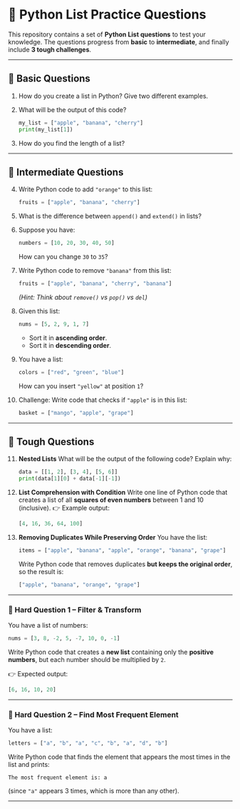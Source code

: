 # 🐍 Python List Practice Questions

This repository contains a set of **Python List questions** to test your knowledge.
The questions progress from **basic** to **intermediate**, and finally include **3 tough challenges**.

---

## 🔹 Basic Questions

1. How do you create a list in Python? Give two different examples.
2. What will be the output of this code?

   ```python
   my_list = ["apple", "banana", "cherry"]
   print(my_list[1])
   ```
3. How do you find the length of a list?

---

## 🔹 Intermediate Questions

4. Write Python code to add `"orange"` to this list:

   ```python
   fruits = ["apple", "banana", "cherry"]
   ```
5. What is the difference between `append()` and `extend()` in lists?
6. Suppose you have:

   ```python
   numbers = [10, 20, 30, 40, 50]
   ```

   How can you change `30` to `35`?
7. Write Python code to remove `"banana"` from this list:

   ```python
   fruits = ["apple", "banana", "cherry", "banana"]
   ```

   *(Hint: Think about `remove()` vs `pop()` vs `del`)*
8. Given this list:

   ```python
   nums = [5, 2, 9, 1, 7]
   ```

   * Sort it in **ascending order**.
   * Sort it in **descending order**.
9. You have a list:

   ```python
   colors = ["red", "green", "blue"]
   ```

   How can you insert `"yellow"` at position `1`?
10. Challenge: Write code that checks if `"apple"` is in this list:

    ```python
    basket = ["mango", "apple", "grape"]
    ```

---

## 🔹 Tough Questions

11. **Nested Lists**
    What will be the output of the following code? Explain why:

    ```python
    data = [[1, 2], [3, 4], [5, 6]]
    print(data[1][0] + data[-1][-1])
    ```

12. **List Comprehension with Condition**
    Write one line of Python code that creates a list of all **squares of even numbers** between 1 and 10 (inclusive).
    👉 Example output:

    ```python
    [4, 16, 36, 64, 100]
    ```

13. **Removing Duplicates While Preserving Order**
    You have the list:

    ```python
    items = ["apple", "banana", "apple", "orange", "banana", "grape"]
    ```

    Write Python code that removes duplicates **but keeps the original order**, so the result is:

    ```python
    ["apple", "banana", "orange", "grape"]
    ```

---

### 🧩 Hard Question 1 – Filter & Transform

You have a list of numbers:

```python
nums = [3, 8, -2, 5, -7, 10, 0, -1]
```

Write Python code that creates a **new list** containing only the **positive numbers**, but each number should be multiplied by `2`.

👉 Expected output:

```python
[6, 16, 10, 20]
```

---

### 🧩 Hard Question 2 – Find Most Frequent Element

You have a list:

```python
letters = ["a", "b", "a", "c", "b", "a", "d", "b"]
```

Write Python code that finds the element that appears the most times in the list and prints:

```
The most frequent element is: a
```

(since `"a"` appears 3 times, which is more than any other).

---